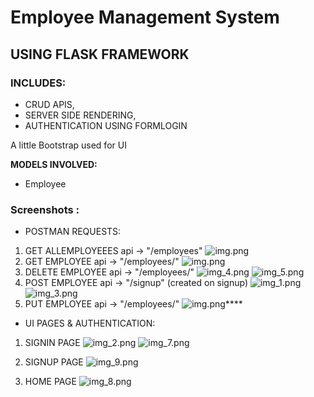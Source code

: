 # Employee Management System
## USING FLASK FRAMEWORK
### INCLUDES:
- CRUD APIS,
- SERVER SIDE RENDERING,
- AUTHENTICATION USING FORMLOGIN

A little Bootstrap used for UI

**MODELS INVOLVED:**
- Employee
### Screenshots :

- POSTMAN REQUESTS:
1. GET ALLEMPLOYEEES  api -> "/employees"
![img.png](SCREENSHOTS/img'.png)
2. GET EMPLOYEE  api -> "/employees/<id>"
![img.png](SCREENSHOTS/img1.png)
3. DELETE EMPLOYEE  api -> "/employees/<id>"
![img_4.png](SCREENSHOTS/img_4.png)
![img_5.png](SCREENSHOTS/img_5.png)
4. POST EMPLOYEE  api -> "/signup" (created on signup)
![img_1.png](SCREENSHOTS/img_1.png)
![img_3.png](SCREENSHOTS/img_3.png)
5. PUT EMPLOYEE  api -> "/employees/<id>"
![img.png](SCREENSHOTS/img.png)****

- UI PAGES & AUTHENTICATION:
1. SIGNIN PAGE
![img_2.png](SCREENSHOTS/img_2.png)
![img_7.png](SCREENSHOTS/img_7.png)

2. SIGNUP PAGE
![img_9.png](SCREENSHOTS/img_9.png)
3. HOME PAGE
![img_8.png](SCREENSHOTS/img_8.png)

